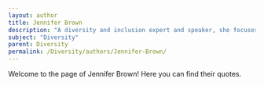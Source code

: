 ```yaml
---
layout: author
title: Jennifer Brown
description: "A diversity and inclusion expert and speaker, she focuses on creating inclusive workplaces and emphasizing the importance of diverse voices in organizations."
subject: "Diversity"
parent: Diversity
permalink: /Diversity/authors/Jennifer-Brown/
---
```


Welcome to the page of Jennifer Brown! Here you can find their quotes.
